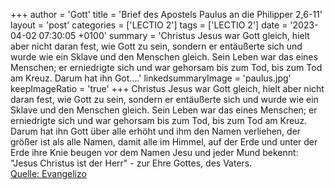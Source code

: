 +++
author = 'Gott'
title = 'Brief des Apostels Paulus an die Philipper 2,6-11'
layout = 'post'
categories = ['LECTIO 2']
tags = ['LECTIO 2']
date = '2023-04-02 07:30:05 +0100'
summary = 'Christus Jesus war Gott gleich, hielt aber nicht daran fest, wie Gott zu sein, sondern er entäußerte sich und wurde wie ein Sklave und den Menschen gleich. Sein Leben war das eines Menschen; er erniedrigte sich und war gehorsam bis zum Tod, bis zum Tod am Kreuz. Darum hat ihn Got....'
linkedsummaryImage = 'paulus.jpg'
keepImageRatio = 'true'
+++
Christus Jesus war Gott gleich, hielt aber nicht daran fest, wie Gott zu sein,
sondern er entäußerte sich und wurde wie ein Sklave und den Menschen gleich. Sein Leben war das eines Menschen;
er erniedrigte sich und war gehorsam bis zum Tod, bis zum Tod am Kreuz.
Darum hat ihn Gott über alle erhöht und ihm den Namen verliehen, der größer ist als alle Namen,
damit alle im Himmel, auf der Erde und unter der Erde ihre Knie beugen vor dem Namen Jesu
und jeder Mund bekennt: "Jesus Christus ist der Herr" - zur Ehre Gottes, des Vaters.<!--more--><br> [Quelle: Evangelizo](https://evangeliumtagfuertag.org/DE/gospel)